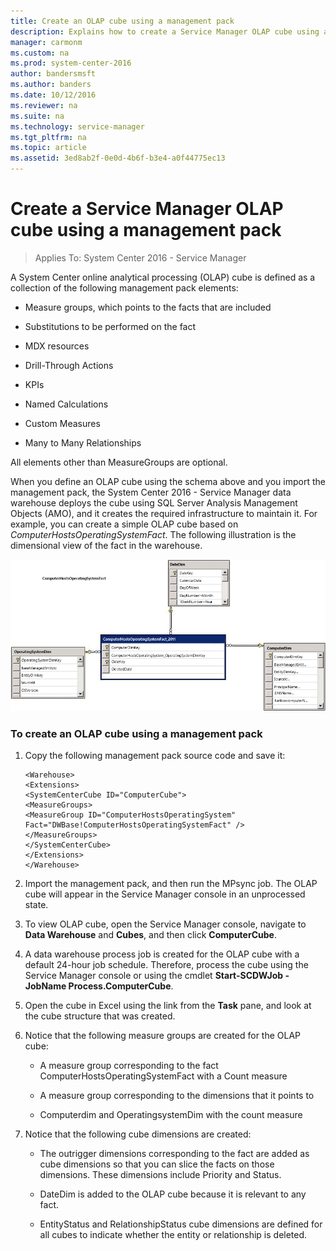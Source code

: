 ```yaml
---
title: Create an OLAP cube using a management pack
description: Explains how to create a Service Manager OLAP cube using a management pack.
manager: carmonm
ms.custom: na
ms.prod: system-center-2016
author: bandersmsft
ms.author: banders
ms.date: 10/12/2016
ms.reviewer: na
ms.suite: na
ms.technology: service-manager
ms.tgt_pltfrm: na
ms.topic: article
ms.assetid: 3ed8ab2f-0e0d-4b6f-b3e4-a0f44775ec13
---
```


# Create a Service Manager OLAP cube using a management pack

>Applies To: System Center 2016 - Service Manager

A System Center online analytical processing \(OLAP\) cube is defined as a collection of the following management pack elements:  

-   Measure groups, which points to the facts that are included  

-   Substitutions to be performed on the fact  

-   MDX resources  

-   Drill\-Through Actions  

-   KPIs  

-   Named Calculations  

-   Custom Measures  

-   Many to Many Relationships  

 All elements other than MeasureGroups are optional.  

 When you define an OLAP cube using the schema above and you import the management pack, the System Center 2016 - Service Manager data warehouse deploys the cube using SQL&nbsp;Server Analysis Management Objects \(AMO\), and it creates the required infrastructure to maintain it. For example, you can create a simple OLAP cube based on *ComputerHostsOperatingSystemFact*. The following illustration is the dimensional view of the fact in the warehouse.  

 ![Diagram of dimensional view](./media/create-olap-cube-mps/ops-comptuerhostsoperatingsystemfact.png)  

### To create an OLAP cube using a management pack  

1.  Copy the following management pack source code and save it:  

    ```  
    <Warehouse>  
    <Extensions>  
    <SystemCenterCube ID="ComputerCube">  
    <MeasureGroups>  
    <MeasureGroup ID="ComputerHostsOperatingSystem" Fact="DWBase!ComputerHostsOperatingSystemFact" />  
    </MeasureGroups>  
    </SystemCenterCube>  
    </Extensions>  
    </Warehouse>  

    ```  

2.  Import the management pack, and then run the MPsync job. The OLAP cube will appear in the Service Manager console in an unprocessed state.  

3.  To view OLAP cube, open the Service Manager console, navigate to **Data Warehouse** and **Cubes**, and then click **ComputerCube**.  

4.  A data warehouse process job is created for the OLAP cube with a default 24\-hour job schedule. Therefore,  process the cube using the Service Manager console or using the cmdlet **Start\-SCDWJob \-JobName Process.ComputerCube**.  

5.  Open the cube in Excel using the link from the **Task** pane, and look at the cube structure that was created.  

6.  Notice that the following measure groups are created for the OLAP cube:  

    -   A measure group corresponding to the fact ComputerHostsOperatingSystemFact with a Count measure  

    -   A measure group corresponding to the dimensions that it points to  

    -   Computerdim and OperatingsystemDim with the count measure  

7.  Notice that the following cube dimensions are created:  

    -   The outrigger dimensions corresponding to the fact are added as cube dimensions so that you can slice the facts on those dimensions. These dimensions include Priority and Status.  

    -   DateDim is added to the OLAP cube because it is relevant to any fact.  

    -   EntityStatus and RelationshipStatus cube dimensions are defined for all cubes to indicate whether the entity or relationship is deleted.  
